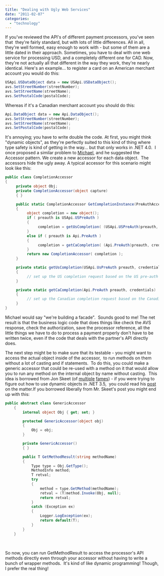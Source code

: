 ```yaml
---
title: "Dealing with Ugly Web Services"
date: "2011-02-07"
categories: 
  - "technology"
---
```


If you've reviewed the API's of different payment processors, you've seen that  they're fairly standard, but with lots of little differences. All in all, they're well formed, easy enough to work with - but some of them are a little dated in their approach. Sometimes, you have to deal with one web service for processing USD, and a completely different one for CAD. Now, they're not actually all that different in the way they work, they're nearly identical. Here's an example... to register a card on an American merchant account you would do this:

```csharp
USApi.USDataObject data = new USApi.USDataObject();
avs.SetStreetNumber(streetNumber); 
avs.SetStreetName(streetName);
avs.SetPostalCode(postalCode);
```

Whereas if it's a Canadian merchant account you should do this:
```csharp
Api.DataObject data = new Api.DataObject();
avs.SetStreetNumber(streetNumber); 
avs.SetStreetName(streetName);
avs.SetPostalCode(postalCode);
```

It's annoying; you have to write double the code. At first, you might think "dynamic objects", as they're perfectly suited to this kind of thing where type safety is kind of getting in the way... but that only works in .NET 4.0.  I once proposed a similar problem to [Michael](http://lazyloading.blogspot.com/), and he suggested the Accessor pattern. We create a new accessor for each data object.  The accessors hide the ugly away. A typical accessor for this scenario might look like this:

```csharp
public class CompletionAccessor
{
     private object Obj;
     private CompletionAccessor(object capture) 
     { }

     public static CompletionAccessor GetCompletionInstance(PreAuthAccessor preauth, ProcessorCredentials credentials)
     {
          object completion = new object();
          if ( preauth is USApi.USPreAuth )
          {
               completion = getUsCompletion( (USApi.USPreAuth)preauth, credentials);
          }
          else if ( preauth is Api.PreAuth ) 
          {
               completion = getCaCompletion( (Api.PreAuth)preauth, credentials);
          }
          return new CompletionAccessor( completion );
     }

     private static getUsCompletion(USApi.UsPreAuth preauth, credentials)
     {
          // set up the US completion request based on the US pre-auth
     }

     private static getCaCompletion(Api.PreAuth preauth, credentials)
     {
          // set up the Canadian completion request based on the Canadian pre-auth 
     }
}
```

Michael would say "we're building a facade".  Sounds good to me! The net result is that the business logic code that does things like check the AVS response, check the authorization, save the processor reference, all the little things we have to do to process a payment properly don't have to be written twice, even if the code that deals with the partner's API directly does.

The next step might be to make sure that its testable - you might want to access the actual object inside of the accessor,  to run methods on them without a lot of casting and if statements.  To do this, you could make a generic accessor that could be re-used with a method on it that would allow you to run any method on the internal object by name without casting.  This idea is borrowed from Jon Skeet (of [multiple](http://msmvps.com/blogs/jon_skeet/) [fames](http://stackoverflow.com/users/22656/jon-skeet)) - if you were trying to figure out how to use dynamic objects in .NET 3.5,  you could read his [post](http://stackoverflow.com/questions/483215/how-to-do-dynamic-object-creation-and-method-invocation-in-net-3-5) on the matter.If you borrowed liberally from Mr. Skeet's post you might end up with this:

```csharp
public abstract class GenericAccessor
    {
        internal object Obj { get; set; }

        protected GenericAccessor(object obj)
        {
            Obj = obj;
        }

        private GenericAccessor()
        { }

        public T GetMethodResult(string methodName)
        {
            Type type = Obj.GetType();
            MethodInfo method;
            T retval;
            try
            {
                method = type.GetMethod(methodName);
                retval = (T)method.Invoke(Obj, null);
                return retval;
            }
            catch (Exception ex)
            {
                Logger.LogException(ex);
                return default(T);
            }
        }
    }
```
 

So now, you can run GetMethodResult to access the processor's API methods directly even through your accessor without having to write a bunch of wrapper methods.  It's kind of like dynamic programming! Though, I prefer the real thing!
